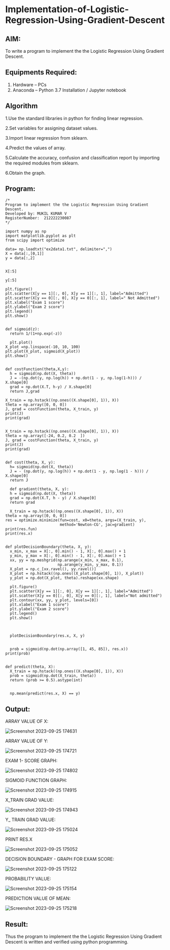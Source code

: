 # Implementation-of-Logistic-Regression-Using-Gradient-Descent

## AIM:
To write a program to implement the the Logistic Regression Using Gradient Descent.

## Equipments Required:
1. Hardware – PCs
2. Anaconda – Python 3.7 Installation / Jupyter notebook

## Algorithm


1.Use the standard libraries in python for finding linear regression.

2.Set variables for assigning dataset values.

3.Import linear regression from sklearn.

4.Predict the values of array.

5.Calculate the accuracy, confusion and classification report by importing the required modules from sklearn.

6.Obtain the graph.
 

## Program:
```
/*
Program to implement the the Logistic Regression Using Gradient Descent.
Developed by: MUKIL KUMAR V
RegisterNumber:  212222230087
*/

import numpy as np
import matplotlib.pyplot as plt
from scipy import optimize

data= np.loadtxt("ex2data1.txt", delimiter=",")
X = data[:,[0,1]]
y = data[:,2]


X[:5]

y[:5]

plt.figure()
plt.scatter(X[y == 1][:, 0], X[y == 1][:, 1], label="Admitted")
plt.scatter(X[y == 0][:, 0], X[y == 0][:, 1], label=" Not Admitted")
plt.xlabel("Exam 1 score")
plt.ylabel("Exam 2 score")
plt.legend()
plt.show()


def sigmoid(z):
  return 1/(1+np.exp(-z))

  plt.plot()
X_plot =np.linspace(-10, 10, 100)
plt.plot(X_plot, sigmoid(X_plot))
plt.show()


def costFunction(theta,X,y):
  h = sigmoid(np.dot(X, theta))
  J = -(np.dot(y, np.log(h)) + np.dot(1 - y, np.log(1-h))) / X.shape[0]
  grad = np.dot(X.T, h-y) / X.shape[0]
  return J,grad

X_train = np.hstack((np.ones((X.shape[0], 1)), X))
theta = np.array([0, 0, 0])
J, grad = costFunction(theta, X_train, y)
print(J)
print(grad)


X_train = np.hstack((np.ones((X.shape[0], 1)), X))
theta = np.array([-24, 0.2, 0.2  ])
J, grad = costFunction(theta, X_train, y)
print(J)
print(grad)


def cost(theta, X, y):
  h= sigmoid(np.dot(X, theta))
  J = - (np.dot(y, np.log(h)) + np.dot(1 - y, np.log(1 - h))) / X.shape[0]
  return J

  def gradient(theta, X, y):
  h = sigmoid(np.dot(X, theta))
  grad = np.dot(X.T, h - y) / X.shape[0]
  return grad

  X_train = np.hstack((np.ones((X.shape[0], 1)), X))
theta = np.array([0, 0, 0])
res = optimize.minimize(fun=cost, x0=theta, args=(X_train, y),
                        method='Newton-CG', jac=gradient)
print(res.fun)
print(res.x)


def plotDecisionBoundary(theta, X, y):
  x_min, x_max = X[:, 0].min() - 1, X[:, 0].max() + 1
  y_min, y_max = X[:, 0].min() - 1, X[:, 0].max() + 1
  xx, yy = np.meshgrid(np.arange(x_min, x_max, 0.1),
                       np.arange(y_min, y_max, 0.1))
  X_plot = np.c_[xx.ravel(), yy.ravel()]
  X_plot = np.hstack((np.ones((X_plot.shape[0], 1)), X_plot))
  y_plot = np.dot(X_plot, theta).reshape(xx.shape)

  plt.figure()
  plt.scatter(X[y == 1][:, 0], X[y == 1][:, 1], label="Admitted")
  plt.scatter(X[y == 0][:, 0], X[y == 0][:, 1], label="Not admitted")
  plt.contour(xx, yy, y_plot, levels=[0])
  plt.xlabel("Exam 1 score")
  plt.ylabel("Exam 2 score")
  plt.legend()
  plt.show()



  plotDecisionBoundary(res.x, X, y)


  prob = sigmoid(np.dot(np.array([1, 45, 85]), res.x))
print(prob)


def predict(theta, X):
  X_train = np.hstack((np.ones((X.shape[0], 1)), X))
  prob = sigmoid(np.dot(X_train, theta))
  return (prob >= 0.5).astype(int)


  np.mean(predict(res.x, X) == y)
```

## Output:

ARRAY VALUE OF X:

![Screenshot 2023-09-25 174631](https://github.com/Roselinjovita/-Implementation-of-Logistic-Regression-Using-Gradient-Descent/assets/119104296/c0e7ccf6-596f-426c-9ec6-bb6c44db5279)

ARRAY VALUE OF Y:

![Screenshot 2023-09-25 174721](https://github.com/Roselinjovita/-Implementation-of-Logistic-Regression-Using-Gradient-Descent/assets/119104296/18c2caf9-6cb8-425e-af9d-2cc5793aa16c)

EXAM 1- SCORE GRAPH:

![Screenshot 2023-09-25 174802](https://github.com/Roselinjovita/-Implementation-of-Logistic-Regression-Using-Gradient-Descent/assets/119104296/fd6cb900-697f-4525-8c84-19890bc8af11)

SIGMOID FUNCTION GRAPH:

![Screenshot 2023-09-25 174915](https://github.com/Roselinjovita/-Implementation-of-Logistic-Regression-Using-Gradient-Descent/assets/119104296/5a24f549-2334-4e2b-bfdb-ba3f42db8bb9)

X_TRAIN GRAD VALUE:

![Screenshot 2023-09-25 174943](https://github.com/Roselinjovita/-Implementation-of-Logistic-Regression-Using-Gradient-Descent/assets/119104296/2fc97b75-229a-4531-bd54-1db63c0d96a9)

Y_ TRAIN GRAD VALUE:

![Screenshot 2023-09-25 175024](https://github.com/Roselinjovita/-Implementation-of-Logistic-Regression-Using-Gradient-Descent/assets/119104296/49c4267f-7764-44d8-8e59-e384d19405d9)

PRINT RES.X

![Screenshot 2023-09-25 175052](https://github.com/Roselinjovita/-Implementation-of-Logistic-Regression-Using-Gradient-Descent/assets/119104296/9b6c0ec7-6ba9-4f37-aaf3-05435a68e7d3)
 
DECISION BOUNDARY - GRAPH FOR EXAM SCORE:

![Screenshot 2023-09-25 175122](https://github.com/Roselinjovita/-Implementation-of-Logistic-Regression-Using-Gradient-Descent/assets/119104296/4514c07c-d7f7-41d6-b6b5-7a7b632edcea)

PROBABILITY VALUE:

![Screenshot 2023-09-25 175154](https://github.com/Roselinjovita/-Implementation-of-Logistic-Regression-Using-Gradient-Descent/assets/119104296/a8af9b5d-e5ef-4d64-9cff-78fd37b38ce6)

PREDICTION VALUE OF MEAN:

![Screenshot 2023-09-25 175218](https://github.com/Roselinjovita/-Implementation-of-Logistic-Regression-Using-Gradient-Descent/assets/119104296/2e5fe8ee-4633-47b8-83fa-e0583fb12d20)


## Result:
Thus the program to implement the the Logistic Regression Using Gradient Descent is written and verified using python programming.

